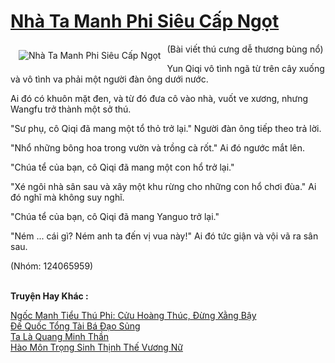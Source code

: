 <a href="https://truyentiki.com/nha-ta-manh-phi-sieu-cap-ngot.31614/" title="Nhà Ta Manh Phi Siêu Cấp Ngọt"><h1>Nhà Ta Manh Phi Siêu Cấp Ngọt</h1></a><div style="display:table"><img align="right" style="float: left; padding: 10px;" src="https://truyentiki.com/a/img/str/src/31614.jpg" alt="Nhà Ta Manh Phi Siêu Cấp Ngọt">(Bài viết thú cưng dễ thương bùng nổ) <p></p> Yun Qiqi vô tình ngã từ trên cây xuống và vô tình va phải một người đàn ông dưới nước. <p></p> Ai đó có khuôn mặt đen, và từ đó đưa cô vào nhà, vuốt ve xương, nhưng Wangfu trở thành một sở thú. <p></p> "Sư phụ, cô Qiqi đã mang một tổ thỏ trở lại." Người đàn ông tiếp theo trả lời. <p></p> "Nhổ những bông hoa trong vườn và trồng cà rốt." Ai đó ngước mắt lên. <p></p> "Chúa tể của bạn, cô Qiqi đã mang một con hổ trở lại." <p></p> "Xé ngôi nhà sân sau và xây một khu rừng cho những con hổ chơi đùa." Ai đó nghĩ mà không suy nghĩ. <p></p> "Chúa tể của bạn, cô Qiqi đã mang Yanguo trở lại." <p></p> "Ném ... cái gì? Ném anh ta đến vị vua này!" Ai đó tức giận và vội vã ra sân sau. <p></p> (Nhóm: 124065959)</div><p><br><b>Truyện Hay Khác :</b></p><a href="https://truyentiki.com/ngoc-manh-tieu-thu-phi-cuu-hoang-thuc-dung-xang-bay.31613/" alt="Ngốc Manh Tiểu Thú Phi: Cửu Hoàng Thúc, Đừng Xằng Bậy">Ngốc Manh Tiểu Thú Phi: Cửu Hoàng Thúc, Đừng Xằng Bậy</a><br/><a href="https://github.com/nownovels/topcv/tree/master/truyenhay/31637/README.md" alt="Đế Quốc Tổng Tài Bá Đạo Sủng">Đế Quốc Tổng Tài Bá Đạo Sủng</a><br/><a href="https://github.com/nownovels/topcv/tree/master/truyenhay/31627/README.md" alt="Ta Là Quang Minh Thần">Ta Là Quang Minh Thần</a><br/><a href="https://github.com/nownovels/topcv/tree/master/truyenhay/31800/README.md" alt="Hào Môn Trọng Sinh Thịnh Thế Vương Nữ">Hào Môn Trọng Sinh Thịnh Thế Vương Nữ</a><br/>